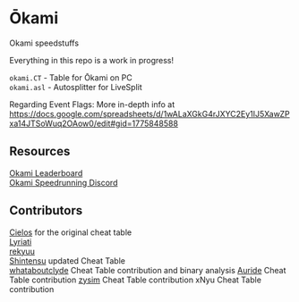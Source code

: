# Ōkami

Okami speedstuffs

Everything in this repo is a work in progress!

`okami.CT` - Table for Ōkami on PC  
`okami.asl` - Autosplitter for LiveSplit

Regarding Event Flags: More in-depth info at https://docs.google.com/spreadsheets/d/1wALaXGkG4rJXYC2Ey1IJ5XawZPxa14JTSoWuq2OAow0/edit#gid=1775848588

## Resources

[Okami Leaderboard](https://www.speedrun.com/Okami)  
[Okami Speedrunning Discord](https://discord.gg/AQNKmMu)

## Contributors

[Cielos](http://fearlessrevolution.com/viewtopic.php?t=5629) for the original cheat table  
[Lyriati](https://www.twitch.tv/lyriati)  
[rekyuu](https://www.twitch.tv/rekyuus)  
[Shintensu](https://www.twitch.tv/Shintensu) updated Cheat Table   
[whataboutclyde](https://www.twitch.tv/whataboutclyde) Cheat Table contribution and binary analysis 
[Auride](https://www.twitch.tv/loveauride) Cheat Table contribution
[zysim](https://github.com/zysim) Cheat Table contribution
xNyu Cheat Table contribution


